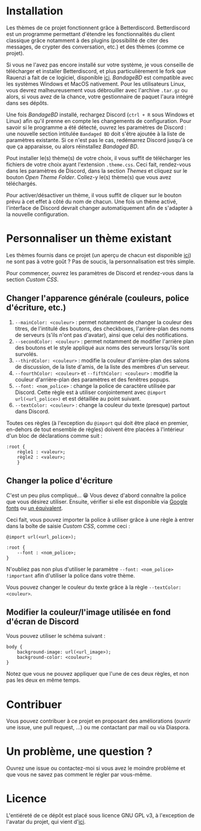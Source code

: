 # Installation

Les thèmes de ce projet fonctionnent grâce à Betterdiscord. Betterdiscord est un programme permettant d'étendre les fonctionnalités du client classique grâce notamment à des plugins (possibilité de citer des messages, de crypter des conversation, etc.) et des thèmes (comme ce projet).

Si vous ne l'avez pas encore installé sur votre système, je vous conseille de télécharger et installer Betterdiscord, et plus particulièrement le fork que Rauenzi a fait de ce logiciel, disponible [ici](https://github.com/rauenzi/BetterDiscordApp/releases). _BandageBD_ est compatible avec les systèmes Windows et MacOS nativement. Pour les utilisateurs Linux, vous devrez malheureusement vous débrouiller avec l'archive `.tar.gz` ou alors, si vous avez de la chance, votre gestionnaire de paquet l'aura intégré dans ses dépôts.

Une fois _BandageBD_ installé, rechargez Discord (`ctrl + R` sous Windows et Linux) afin qu'il prenne en compte les changements de configuration. Pour savoir si le programme a été détecté, ouvrez les paramètres de Discord : une nouvelle section intitulée `Bandaged BD` doit s'être ajoutée à la liste de paramètres existante. Si ce n'est pas le cas, redémarrez Discord jusqu'à ce que ça apparaisse, ou alors réinstallez _Bandaged BD_.

Pout installer le(s) thème(s) de votre choix, il vous suffit de télécharger les fichiers de votre choix ayant l'extension `.theme.css`. Ceci fait, rendez-vous dans les paramètres de Discord, dans la section _Themes_ et cliquez sur le bouton _Open Theme Folder_. Collez-y le(s) thème(s) que vous avez téléchargés.

Pour activer/désactiver un thème, il vous suffit de cliquer sur le bouton prévu à cet effet à côté du nom de chacun. Une fois un thème activé, l'interface de Discord devrait changer automatiquement afin de s'adapter à la nouvelle configuration.

# Personnaliser un thème existant

Les thèmes fournis dans ce projet (un aperçu de chacun est disponible [ici](https://framagit.org/Leroux47/discord-themes/tree/master/images)) ne sont pas à votre goût ? Pas de soucis, la personnalisation est très simple.

Pour commencer, ouvrez les paramètres de Discord et rendez-vous dans la section _Custom CSS_.

## Changer l'apparence générale (couleurs, police d'écriture, etc.)

1. `--mainColor: <couleur>` : permet notamment de changer la couleur des titres, de l'intitulé des boutons, des checkboxes, l'arrière-plan des noms de serveurs (s'ils n'ont pas d'avatar), ainsi que celui des notifications.
2. `--secondColor: <couleur>` : permet notamment de modifier l'arrière plan des boutons et le style appliqué aux noms des serveurs lorsqu'ils sont survolés.
3. `--thirdColor: <couleur>` : modifie la couleur d'arrière-plan des salons de discussion, de la liste d'amis, de la liste des membres d'un serveur.
4. `--fourthColor: <couleur>` et `--fifthColor: <couleur>` : modifie la couleur d'arrière-plan des paramètres et des fenêtres popups.
4. `--font: <nom_police>` : change la police de caractère utilisée par Discord. Cette règle est à utiliser conjointement avec `@import url(<url_police>)` et est détaillée au point suivant.
5. `--textColor: <couleur>` : change la couleur du texte (presque) partout dans Discord.

Toutes ces règles (à l'exception du `@import` qui doit être placé en premier, en-dehors de tout ensemble de règles) doivent être placées à l'intérieur d'un bloc de déclarations comme suit :

    :root {
        règle1 : <valeur>;
        règle2 : <valeur>;
        }

## Changer la police d'écriture

C'est un peu plus compliqué... 😁 Vous devez d'abord connaître la police que vous désirez utiliser. Ensuite, vérifier si elle est disponible via [Google fonts](https://fonts.google.com) ou [un équivalent](https://alternativeto.net/software/google-web-fonts/).

Ceci fait, vous pouvez importer la police à utiliser grâce à une règle à entrer  dans la boîte de saisie _Custom CSS_, comme ceci :

    @import url(<url_police>);

    :root {
        --font : <nom_police>;
    }

N'oubliez pas non plus d'utiliser le paramètre `--font: <nom_police> !important` afin d'utiliser la police dans votre thème.

Vous pouvez changer le couleur du texte grâce à la règle `--textColor: <couleur>`.

## Modifier la couleur/l'image utilisée en fond d'écran de Discord

Vous pouvez utiliser le schéma suivant :

    body {
        background-image: url(<url_image>);
        background-color: <couleur>;
    }
    
Notez que vous ne pouvez appliquer que l'une de ces deux règles, et non pas les deux en même temps.

# Contribuer

Vous pouvez contribuer à ce projet en proposant des améliorations (ouvrir une issue, une pull request, ...) ou me contactant par mail ou via Diaspora.

# Un problème, une question ?

Ouvrez une issue ou contactez-moi si vous avez le moindre problème et que vous ne savez pas comment le régler par vous-même.

# Licence

L'entiéreté de ce dépôt est placé sous licence GNU GPL v3, à l'exception de l'avatar du projet, qui vient d'[ici](https://www.iconfinder.com/icons/1542372/discord_media_social_icon).

